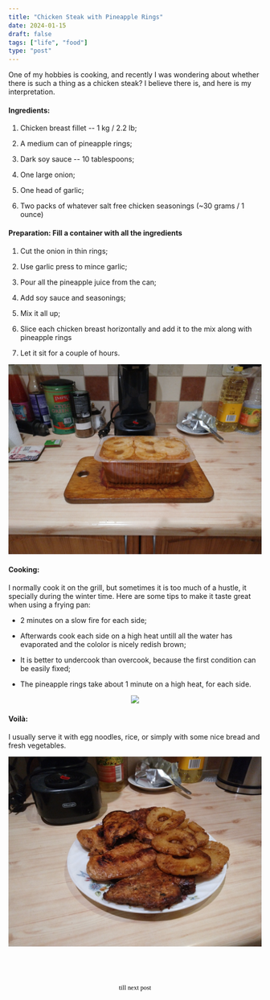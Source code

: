 ```yaml
---
title: "Chicken Steak with Pineapple Rings"
date: 2024-01-15
draft: false
tags: ["life", "food"]
type: "post"
---
```

One of my hobbies is cooking, and recently I was wondering about whether there is such a thing as a chicken steak? I believe there is, and here is my interpretation.

#### Ingredients:

1. Chicken breast fillet -- 1 kg / 2.2 lb;

2. A medium can of pineapple rings;

3. Dark soy sauce -- 10 tablespoons;

4. One large onion;

5. One head of garlic;

6. Two packs of whatever salt free chicken seasonings (~30 grams / 1 ounce)

#### Preparation: Fill a container with all the ingredients


1. Cut the onion in thin rings;

2. Use garlic press to mince garlic; 

3. Pour all the pineapple juice from the can;

4. Add soy sauce and seasonings; 

5. Mix it all up;

6. Slice each chicken breast horizontally and add it to the mix along with pineapple rings

8. Let it sit for a couple of hours.

<center><img src="2024-01-13-16-42-03-919.jpg"></center>

#### Cooking:

I normally cook it on the grill, but sometimes it is too much of a hustle, it specially during the winter time. Here are some tips to make it taste great when using a frying pan:

* 2 minutes on a slow fire for each side;

* Afterwards cook each side on a high heat untill all the water has evaporated and the cololor is nicely redish brown;

* It is better to undercook than overcook, because the first condition can be easily fixed;

* The pineapple rings take about 1 minute on a high heat, for each side.


<center><img src="2024-01-14-20-30-58-813.jpg"></center>

#### Voilà:

I usually serve it with egg noodles, rice, or simply with some nice bread and fresh vegetables.

<center><img src="2024-01-14-20-54-35-340.jpg"></center>

<style>
  #countdown {
    font-size: 0.8rem;
    padding-top: 4rem;
    color: #000000;
    font-family: 'Comic Sans MS', cursive;
    text-align: center;
  }

  #title {
    font-size: 0.8rem;
    color: #000000;
    font-family: 'Comic Sans MS', cursive;
    text-align: center;
    margin-top: 0.5rem;
  }
</style>

<div id="countdown"></div>
<div id="title">till next post</div>

<script>
  window.onload = function () {
    // Create a JavaScript Date object
    var countDownDate = new Date("Jan 17, 2024").getTime();

    // Update the count down every 1 second
    var x = setInterval(function () {

      // Get todays date and time
      var now = new Date().getTime();

      // Find the distance between now an the count down date
      var distance = countDownDate - now;

      // Time calculations for days, hours, minutes, and seconds
      var days = Math.floor(distance / (1000 * 60 * 60 * 24));
      var hours = Math.floor((distance % (1000 * 60 * 60 * 24)) / (1000 * 60 * 60));
      var minutes = Math.floor((distance % (1000 * 60 * 60)) / (1000 * 60));
      var seconds = Math.floor((distance % (1000 * 60)) / 1000);

      // Get the elements
      var countdownElement = document.getElementById("countdown");
      var titleElement = document.getElementById("title");

      // If the countdown is finished, hide it
      if (distance < 0) {
        clearInterval(x);
        countdownElement.style.display = "none";
        titleElement.style.display = "none";
      } else {
        // Display the result in the element with id="countdown"
        countdownElement.innerHTML = days + " days " + hours + " hours " + minutes + " minutes " + seconds + " seconds ";
      }
    }, 1000);
  }
</script>

